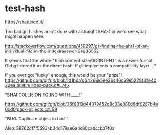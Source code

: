 # test-hash

https://shattered.it/

Too bad git hashes aren't done with a straight SHA-1 or we'd see what might happen here.

http://stackoverflow.com/questions/460297/git-finding-the-sha1-of-an-individual-file-in-the-index#answer-24283352


It seems that the whole "blob content-size\0CONTENT" is a newer format. Old git stored it as the direct hash. If git implements a compatibility layer....?

If you ever got "lucky" enough, this would be your "prize"!
https://github.com/git/git/blob/1d1bdafd64266e5ee3bd46c6965228f32e4022ea/builtin/index-pack.c#L745

"SHA1 COLLISION FOUND WITH ____!"

https://github.com/git/git/blob/35f6318d44379452d8d33e880d8df0267b4a0cd0/pack-objects.c#L59

"BUG: Duplicate object in hash"


Also: 38762cf7f55934b34d179ae6a4c80cadccbb7f0a
